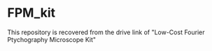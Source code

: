 # FPM_kit
This repository is recovered from the drive link of "Low-Cost Fourier Ptychography Microscope Kit"

